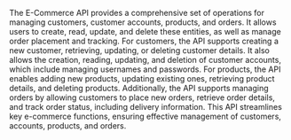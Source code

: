 The E-Commerce API provides a comprehensive set of operations for managing customers, customer accounts, products, and orders. It allows users to create, read, update, and delete these entities, as well as manage order placement and tracking. For customers, the API supports creating a new customer, retrieving, updating, or deleting customer details. It also allows the creation, reading, updating, and deletion of customer accounts, which include managing usernames and passwords. For products, the API enables adding new products, updating existing ones, retrieving product details, and deleting products. Additionally, the API supports managing orders by allowing customers to place new orders, retrieve order details, and track order status, including delivery information. This API streamlines key e-commerce functions, ensuring effective management of customers, accounts, products, and orders.

